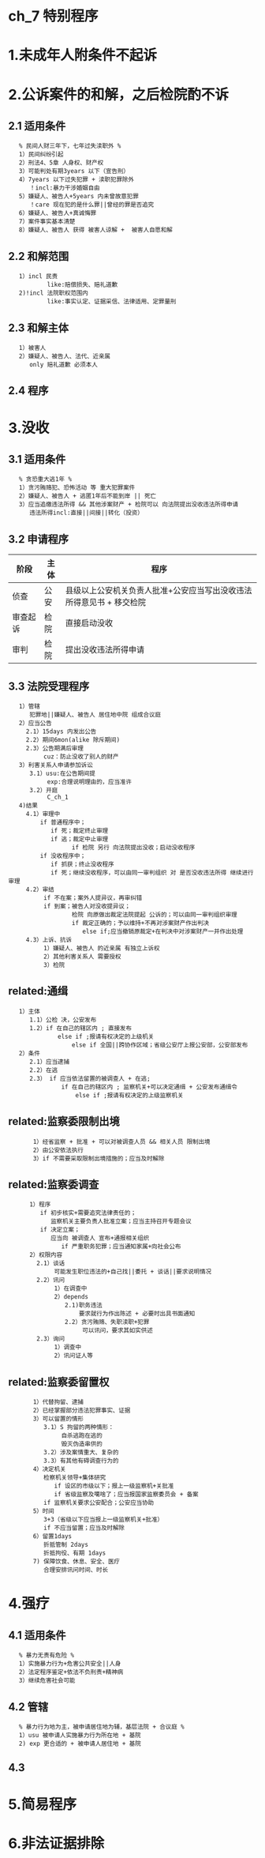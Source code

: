 # ch_7 特别程序
# 1.未成年人附条件不起诉

# 2.公诉案件的和解，之后检院酌不诉
## 2.1 适用条件
       % 民间人财三年下，七年过失渎职外 %
       1）民间纠纷引起
       2）刑法4、5章 人身权、财产权
       3）可能判处有期3years 以下（宣告刑）
       4）7years 以下过失犯罪 + 渎职犯罪除外
          ！incl:暴力干涉婚姻自由
       5）嫌疑人、被告人+5years 内未曾故意犯罪
          ！care 现在犯的是什么罪||曾经的罪是否追究
       6）嫌疑人、被告人+真诚悔罪
       7）案件事实基本清楚
       8）嫌疑人、被告人 获得 被害人谅解 +  被害人自愿和解

## 2.2 和解范围 
       1）incl 民责
               like:赔偿损失、赔礼道歉
       2)!incl 法院职权范围内
               like:事实认定、证据采信、法律适用、定罪量刑

## 2.3 和解主体
       1）被害人
       2）嫌疑人、被告人、法代、近亲属
          only 赔礼道歉 必须本人

## 2.4 程序

# 3.没收
## 3.1 适用条件
       % 贪恐重大逃1年 %
       1）贪污贿赂犯、恐怖活动 等 重大犯罪案件
       2）嫌疑人、被告人 + 逃匿1年后不能到岸 || 死亡
       3）应当追缴违法所得 && 其他涉案财产 + 检院可以 向法院提出没收违法所得申请
          违法所得incl:直接||间接||转化（投资）

## 3.2 申请程序
| 阶段 |  主体  |   程序  |
| ---- | ----- | ------ |
| 侦查 |  公安 | 县级以上公安机关负责人批准+公安应当写出没收违法所得意见书 + 移交检院 |
| 审查起诉 | 检院 | 直接启动没收 |
| 审判 | 检院 | 提出没收违法所得申请 | 

## 3.3 法院受理程序
       1）管辖
          犯罪地||嫌疑人、被告人 居住地中院 组成合议庭
       2）应当公告
         2.1）15days 内发出公告
         2.2）期间6mon(alike 除斥期间)
         2.3）公告期满后审理
              cuz：防止没收了别人的财产
       3）利害关系人申请参加诉讼
          3.1）usu:在公告期间提
               exp:合理说明理由的，应当准许
          3.2）开庭
               C_ch_1
       4)结果
         4.1）审理中
             if 普通程序中；
                if 死；裁定终止审理
                if 逃；裁定中止审理
                      if 检院 另行 向法院提出没收；启动没收程序
             if 没收程序中；
                if 抓获；终止没收程序
                if 死；继续没收程序，可以由同一审判组织 对 是否没收违法所得 继续进行审理
         4.2）审结
              if 不在案；案外人提异议，再审纠错
              if 到案；被告人对没收提异议；
                      检院 向原做出裁定法院提起 公诉的；可以由同一审判组织审理
                      if 裁定正确的；予以维持+不再对涉案财产作出判决
                         else if;应当撤销原裁定+在判决中对涉案财产一并作出处理
         4.3）上诉、抗诉
              1）嫌疑人、被告人 的近亲属 有独立上诉权
              2）其他利害关系人 需要授权
              3）检院 

## related:通缉
       1）主体
          1.1）公检 决，公安发布
          1.2）if 在自己的辖区内 ; 直接发布
                  else if ;报请有权决定的上级机关
                      else if 全国||跨协作区域；省级公安厅上报公安部，公安部发布
       2）条件
          2.1）应当逮捕
          2.2）在逃
          2.3） if 应当依法留置的被调查人 + 在逃;
                   if 在自己的辖区内 ; 监察机关+可以决定通缉 + 公安发布通缉令
                       else if ;报请有权决定的上级监察机关 

## related:监察委限制出境
           1）经省监察 + 批准 + 可以对被调查人员 && 相关人员 限制出境
           2）由公安依法执行
           3）if 不需要采取限制出境措施的；应当及时解除

## related:监察委调查
          1）程序
             if 初步核实+需要追究法律责任的；
                监察机关主要负责人批准立案；应当主持召开专题会议
             if 决定立案；
                应当向 被调查人 宣布+通报相关组织
                   if 严重职务犯罪；应当通知家属+向社会公布
          2）权限内容
            2.1）谈话
                 可能发生职位违法的+自己找||委托 + 谈话||要求说明情况
            2.2）讯问
                 1）在调查中
                 2）depends
                    2.1)职务违法
                        要求就行为作出陈述 + 必要时出具书面通知
                    2.2）贪污贿赂、失职渎职+犯罪
                         可以讯问，要求其如实供述
            2.3）询问
                 1）调查中
                 2）讯问证人等

## related:监察委留置权
           1）代替拘留、逮捕
           2）已经掌握部分违法犯罪事实、证据
           3）可以留置的情形
              3.1）S 拘留的两种情形：
                   自杀逃跑在逃的
                   毁灭伪造串供的
              3.2）涉及案情重大、复杂的
              3.3）有其他有碍调查行为的
           4）决定机关
              检察机关领导+集体研究
                 if 设区的市级以下；报上一级监察机+关批准
                 if 省级监察及噶啥了；应当报国家监察委员会 + 备案
              if 监察机关要求公安配合；公安应当协助
           5）时间
              3+3（省级以下应当报上一级监察机关+批准）
              if 不应当留置；应当及时解除
           6）留置1days
              折抵管制 2days
              折抵拘役、有期 1days
           7) 保障饮食、休息、安全、医疗
              合理安排讯问时间、时长

# 4.强疗 
## 4.1 适用条件
       % 暴力无责有危险 %
       1）实施暴力行为+危害公共安全||人身
       2）法定程序鉴定+依法不负刑责+精神病
       3）继续危害社会可能

## 4.2 管辖
       % 暴力行为地为主，被申请居住地为辅，基层法院 + 合议庭 % 
       1）usu 被申请人实施暴力行为所在地 + 基院
       2) exp 更合适的 + 被申请人居住地 + 基院
   
## 4.3 

# 5.简易程序

# 6.非法证据排除








